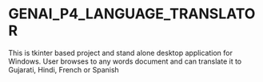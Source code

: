 # GENAI_P4_LANGUAGE_TRANSLATOR
This is tkinter based project and stand alone desktop application for Windows. User browses to any words document and can translate it to Gujarati, Hindi, French or Spanish

